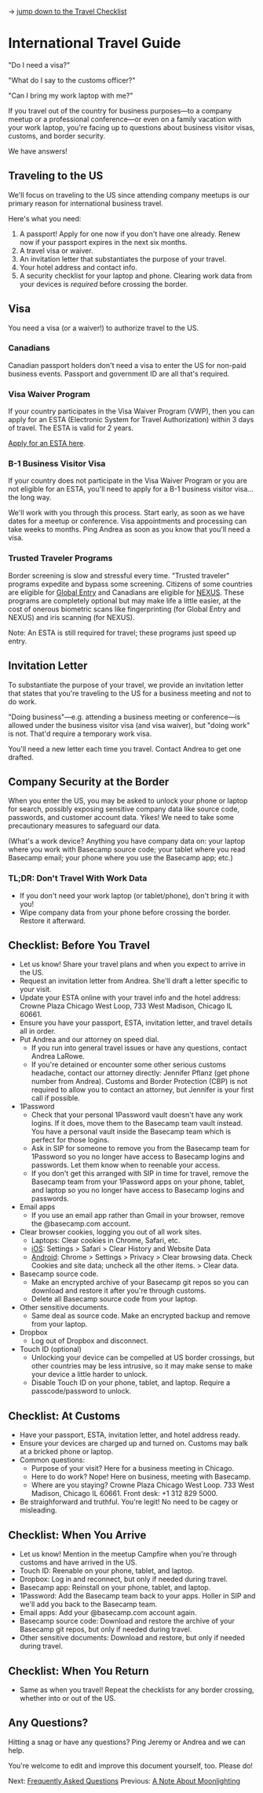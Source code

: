 → [jump down to the Travel Checklist](#checklist-before-you-travel)

# International Travel Guide

"Do I need a visa?"

"What do I say to the customs officer?"

"Can I bring my work laptop with me?"

If you travel out of the country for business purposes—to a company meetup or a professional conference—or even on a family vacation with your work laptop, you're facing up to questions about business visitor visas, customs, and border security.

We have answers!

## Traveling to the US

We'll focus on traveling to the US since attending company meetups is our primary reason for international business travel.

Here's what you need:

1. A passport! Apply for one now if you don't have one already. Renew now if your passport expires in the next six months.
2. A travel visa or waiver.
3. An invitation letter that substantiates the purpose of your travel.
4. Your hotel address and contact info.
5. A security checklist for your laptop and phone. Clearing work data from your devices is *required* before crossing the border.


## Visa

You need a visa (or a waiver!) to authorize travel to the US.

### Canadians

Canadian passport holders don't need a visa to enter the US for non-paid business events. Passport and government ID are all that's required.

### Visa Waiver Program

If your country participates in the Visa Waiver Program (VWP), then you can apply for an ESTA (Electronic System for Travel Authorization) within 3 days of travel. The ESTA is valid for 2 years.

[Apply for an ESTA here](https://esta.cbp.dhs.gov/esta/).

### B-1 Business Visitor Visa

If your country does not participate in the Visa Waiver Program or you are not eligible for an ESTA, you'll need to apply for a B-1 business visitor visa… the long way.

We'll work with you through this process. Start early, as soon as we have dates for a meetup or conference. Visa appointments and processing can take weeks to months. Ping Andrea as soon as you know that you'll need a visa.

### Trusted Traveler Programs

Border screening is slow and stressful every time. "Trusted traveler" programs expedite and bypass some screening. Citizens of some countries are eligible for [Global Entry](https://help.cbp.gov/app/answers/detail/a_id/1035/~/global-entry-program---who-can-apply) and Canadians are eligible for [NEXUS](https://www.cbp.gov/travel/trusted-traveler-programs/nexus/nexus-eligibility). These programs are completely optional but may make life a little easier, at the cost of onerous biometric scans like fingerprinting (for Global Entry and NEXUS) and iris scanning (for NEXUS).

Note: An ESTA is still required for travel; these programs just speed up entry.


## Invitation Letter

To substantiate the purpose of your travel, we provide an invitation letter that states that you're traveling to the US for a business meeting and not to do work.

"Doing business"—e.g. attending a business meeting or conference—is allowed under the business visitor visa (and visa waiver), but "doing work" is not. That'd require a temporary work visa.

You'll need a new letter each time you travel. Contact Andrea to get one drafted.

## Company Security at the Border

When you enter the US, you may be asked to unlock your phone or laptop for search, possibly exposing sensitive company data like source code, passwords, and customer account data. Yikes! We need to take some precautionary measures to safeguard our data.

(What's a work device? Anything you have company data on: your laptop where you work with Basecamp source code; your tablet where you read Basecamp email; your phone where you use the Basecamp app; etc.)

### TL;DR: Don't Travel With Work Data

* If you don't need your work laptop (or tablet/phone), don't bring it with you!
* Wipe company data from your phone before crossing the border. Restore it afterward.

## Checklist: Before You Travel

* Let us know! Share your travel plans and when you expect to arrive in the US.
* Request an invitation letter from Andrea. She'll draft a letter specific to your visit.
* Update your ESTA online with your travel info and the hotel address: Crowne Plaza Chicago West Loop, 733 West Madison, Chicago IL 60661.
* Ensure you have your passport, ESTA, invitation letter, and travel details all in order.
* Put Andrea and our attorney on speed dial.
  * If you run into general travel issues or have any questions, contact Andrea LaRowe.
  * If you're detained or encounter some other serious customs headache, contact our attorney directly: Jennifer Pflanz (get phone number from Andrea). Customs and Border Protection (CBP) is not required to allow you to contact an attorney, but Jennifer is your first call if possible.
* 1Password
  * Check that your personal 1Password vault doesn't have any work logins. If it does, move them to the Basecamp team vault instead. You have a personal vault inside the Basecamp team which is perfect for those logins.
  * Ask in SIP for someone to remove you from the Basecamp team for 1Password so you no longer have access to Basecamp logins and passwords. Let them know when to reenable your access.
  * If you don't get this arranged with SIP in time for travel, remove the Basecamp team from your 1Password apps on your phone, tablet, and laptop so you no longer have access to Basecamp logins and passwords.
* Email apps
  * If you use an email app rather than Gmail in your browser, remove the @basecamp.com account.
* Clear browser cookies, logging you out of all work sites.
  * Laptops: Clear cookies in Chrome, Safari, etc.
  * [iOS](https://support.apple.com/en-us/HT201265): Settings > Safari > Clear History and Website Data
  * [Android](https://support.google.com/chrome/answer/95647?co=GENIE.Platform%3DAndroid&hl=en): Chrome > Settings > Privacy > Clear browsing data. Check Cookies and site data; uncheck all the other items. > Clear data.
* Basecamp source code.
  * Make an encrypted archive of your Basecamp git repos so you can download and restore it after you're through customs.
  * Delete all Basecamp source code from your laptop.
* Other sensitive documents.
  * Same deal as source code. Make an encrypted backup and remove from your laptop.
* Dropbox
  * Log out of Dropbox and disconnect.
* Touch ID (optional)
  * Unlocking your device can be compelled at US border crossings, but other countries may be less intrusive, so it may make sense to make your device a little harder to unlock.
  * Disable Touch ID on your phone, tablet, and laptop. Require a passcode/password to unlock.

## Checklist: At Customs

* Have your passport, ESTA, invitation letter, and hotel address ready.
* Ensure your devices are charged up and turned on. Customs may balk at a bricked phone or laptop.
* Common questions:
  * Purpose of your visit? Here for a business meeting in Chicago.
  * Here to do work? Nope! Here on business, meeting with Basecamp.
  * Where are you staying? Crowne Plaza Chicago West Loop. 733 West Madison, Chicago IL 60661. Front desk: +1 312 829 5000.
* Be straighforward and truthful. You're legit! No need to be cagey or misleading.

## Checklist: When You Arrive

* Let us know! Mention in the meetup Campfire when you're through customs and have arrived in the US.
* Touch ID: Reenable on your phone, tablet, and laptop.
* Dropbox: Log in and reconnect, but only if needed during travel.
* Basecamp app: Reinstall on your phone, tablet, and laptop.
* 1Password: Add the Basecamp team back to your apps. Holler in SIP and we'll add you back to the Basecamp team.
* Email apps: Add your @basecamp.com account again.
* Basecamp source code: Download and restore the archive of your Basecamp git repos, but only if needed during travel.
* Other sensitive documents: Download and restore, but only if needed during travel.

## Checklist: When You Return

* Same as when you travel! Repeat the checklists for any border crossing, whether into or out of the US.


## Any Questions?

Hitting a snag or have any questions? Ping Jeremy or Andrea and we can help.

You're welcome to edit and improve this document yourself, too. Please do!

Next: [Frequently Asked Questions](https://github.com/basecamp/handbook/blob/master/faq.md)
Previous: [A Note About Moonlighting](https://github.com/basecamp/handbook/blob/master/moonlighting.md)
